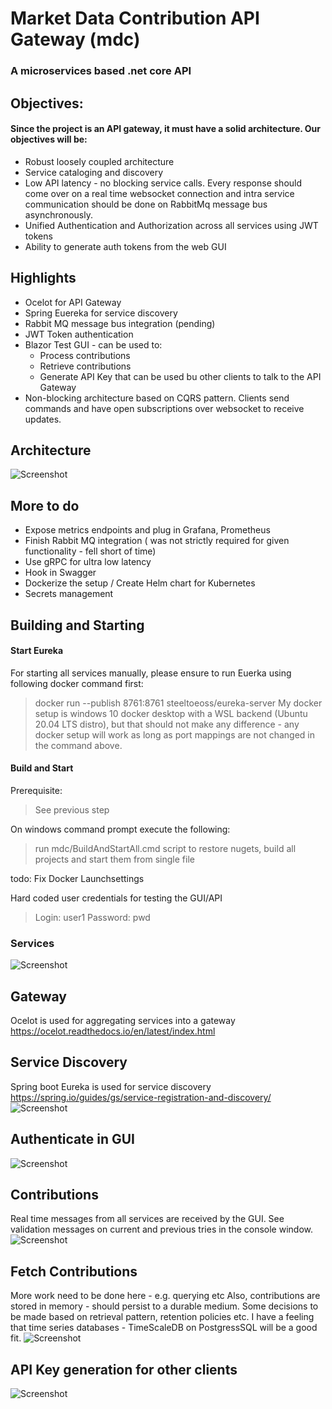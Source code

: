 # Market Data Contribution API Gateway (mdc)
### A microservices based .net core API

## Objectives:
#### Since the project is an API gateway, it must have a solid architecture. Our objectives will be:
* Robust loosely coupled architecture
* Service cataloging and discovery
* Low API latency - no blocking service calls. Every response should come over on a real time websocket connection and intra service communication should be done on RabbitMq message bus asynchronously.
* Unified Authentication and Authorization across all services using JWT tokens
* Ability to generate auth tokens from the web GUI

## Highlights
* Ocelot for API Gateway
* Spring Euereka for service discovery
* Rabbit MQ message bus integration (pending)
* JWT Token authentication
* Blazor Test GUI - can be used to:
  * Process contributions
  * Retrieve contributions
  * Generate API Key that can be used bu other clients to talk to the API Gateway
* Non-blocking architecture based on CQRS pattern. Clients send commands and have open subscriptions over websocket to receive updates.

## Architecture

![Screenshot](doc/Architecture.PNG)

## More to do
* Expose metrics endpoints and plug in Grafana, Prometheus
* Finish Rabbit MQ integration ( was not strictly required for given functionality - fell short of time)
* Use gRPC for ultra low latency
* Hook in Swagger
* Dockerize the setup / Create Helm chart for Kubernetes
* Secrets management

## Building and Starting 

#### Start Eureka

For starting all services manually, please ensure to run Euerka using following docker command first:
> docker run --publish 8761:8761 steeltoeoss/eureka-server
My docker setup is windows 10 docker desktop with a WSL backend (Ubuntu 20.04 LTS distro), but that should not make any difference - any docker setup will work as long as port mappings are not changed in the command above.

#### Build and Start

Prerequisite: 
> See previous step

On windows command prompt execute the following:
> run mdc/BuildAndStartAll.cmd script to restore nugets, build all projects and start them from single file

todo: Fix Docker Launchsettings

Hard coded user credentials for testing the GUI/API
> Login: user1
> Password: pwd


### Services
![Screenshot](doc/services.PNG)

## Gateway
Ocelot is used for aggregating services into a gateway https://ocelot.readthedocs.io/en/latest/index.html

## Service Discovery
Spring boot Eureka is used for service discovery https://spring.io/guides/gs/service-registration-and-discovery/
![Screenshot](doc/servicediscovery.PNG)

## Authenticate in GUI
![Screenshot](doc/web0.PNG)

## Contributions
Real time messages from all services are received by the GUI. See validation messages on current and previous tries in the console window.
![Screenshot](doc/web1.PNG)

## Fetch Contributions
More work need to be done here - e.g. querying etc
Also, contributions are stored in memory - should persist to a durable medium. Some decisions to be made based on retrieval pattern, retention policies etc. I have a feeling that time series databases - TimeScaleDB on PostgressSQL will be a good fit.
![Screenshot](doc/web2.PNG)

## API Key generation for other clients
![Screenshot](doc/web3.PNG)

